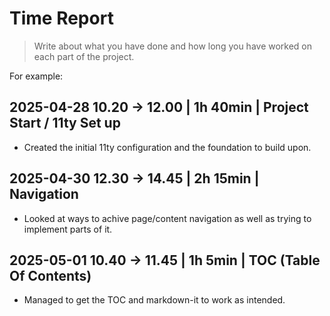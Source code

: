 # Time Report

> Write about what you have done and how long you have worked on each part of the project.

For example: 

## 2025-04-28 10.20 -> 12.00 | 1h 40min | Project Start / 11ty Set up
  - Created the initial 11ty configuration and the foundation to build upon.

## 2025-04-30 12.30 -> 14.45 | 2h 15min | Navigation
  - Looked at ways to achive page/content navigation as well as trying to implement parts of it.

## 2025-05-01 10.40 -> 11.45 | 1h 5min | TOC (Table Of Contents)
  - Managed to get the TOC and markdown-it to work as intended.